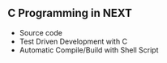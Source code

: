 C Programming in NEXT
---
- Source code
- Test Driven Development with C
- Automatic Compile/Build with Shell Script
